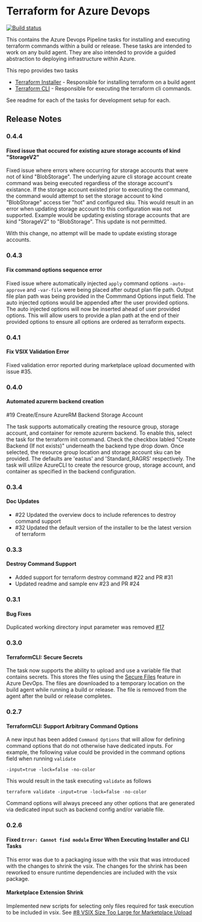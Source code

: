 # Terraform for Azure Devops

[![Build status](https://dev.azure.com/chzipp/azure-pipelines-tasks-terraform/_apis/build/status/azure-pipelines-tasks-terraform)](https://dev.azure.com/chzipp/azure-pipelines-tasks-terraform/_build/latest?definitionId=2)

This contains the Azure Devops Pipeline tasks for installing and executing terraform commands within a build or release. These tasks are intended to work on any build agent. They are also intended to provide a guided abstraction to deploying infrastructure within Azure.

This repo provides two tasks
- [Terraform Installer](TerraformInstaller#readme) - Responsible for installing terraform on a build agent
- [Terraform CLI](TerraformCLI#readme) - Responsible for executing the terraform cli commands.

See readme for each of the tasks for development setup for each.

## Release Notes

### 0.4.4

#### Fixed issue that occured for existing azure storage accounts of kind "StorageV2"

Fixed issue where errors where occurring for storage accounts that were not of kind "BlobStorage". The underlying azure cli storage account create command was being executed regardless of the storage account's existance. If the storage account existed prior to executing the command, the command would attempt to set the storage account to kind "BlobStorage" access tier "hot" and configured sku. This would result in an error when updating storage account to this configuration was not supported. Example would be updating existing storage accounts that are kind "StorageV2" to "BlobStorage". This update is not permitted.

With this change, no attempt will be made to update existing storage accounts.

### 0.4.3

#### Fix command options sequence error

Fixed issue where automatically injected `apply` command options `-auto-approve` and `-var-file` were being placed after output plan file path. Output file plan path was being provided in the Commmand Options input field. The auto injected options would be appended after the user provided options. The auto injected options will now be inserted ahead of user provided options. This will allow users to provide a plan path at the end of their provided options to ensure all options are ordered as terraform expects.

### 0.4.1

#### Fix VSIX Validation Error

Fixed validation error reported during marketplace upload documented with issue #35.

### 0.4.0

#### Automated azurerm backend creation

#19 Create/Ensure AzureRM Backend Storage Account

The task supports automatically creating the resource group, storage account, and container for remote azurerm backend. To enable this, select the task for the terraform init command. Check the checkbox labled "Create Backend (If not exists)" underneath the backend type drop down. Once selected, the resource group location and storage account sku can be provided. The defaults are 'eastus' and 'Standard_RAGRS' respectively. The task will utilize AzureCLI to create the resource group, storage account, and container as specified in the backend configuration.

### 0.3.4

#### Doc Updates

- #22 Updated the overview docs to include references to destroy command support
- #32 Updated the default version of the installer to be the latest version of terraform

### 0.3.3

#### Destroy Command Support

- Added support for terraform destroy command #22 and PR #31
- Updated readme and sample env #23 and PR #24

### 0.3.1

#### Bug Fixes
Duplicated working directory input parameter was removed [#17](https://github.com/charleszipp/azure-pipelines-tasks-terraform/issues/17)

### 0.3.0

#### TerraformCLI: Secure Secrets
The task now supports the ability to upload and use a variable file that contains secrets. This stores the files using the [Secure Files](https://docs.microsoft.com/en-us/azure/devops/pipelines/library/secure-files?view=vsts) feature in Azure DevOps. The files are downloaded to a temporary location on the build agent while running a build or release. The file is removed from the agent after the build or release completes.

### 0.2.7

#### TerraformCLI: Support Arbitrary Command Options 
A new input has been added `Command Options` that will allow for defining command options that do not otherwise have dedicated inputs. For example, the following value could be provided in the command options field when running `validate`
```
-input=true -lock=false -no-color
```
This would result in the task executing `validate` as follows
```
terraform validate -input=true -lock=false -no-color
```
Command options will always preceed any other options that are generated via dedicated input such as backend config and/or variable file. 

### 0.2.6

#### Fixed `Error: Cannot find module` Error When Executing Installer and CLI Tasks
This error was due to a packaging issue with the vsix that was introduced with the changes to shrink the vsix. The changes for the shrink has been reworked to ensure runtime dependencies are included with the vsix package.

#### Marketplace Extension Shrink
Implemented new scripts for selecting only files required for task execution to be included in vsix. See [#8 VSIX Size Too Large for Marketplace Upload](https://github.com/charleszipp/azure-pipelines-tasks-terraform/pull/9)


